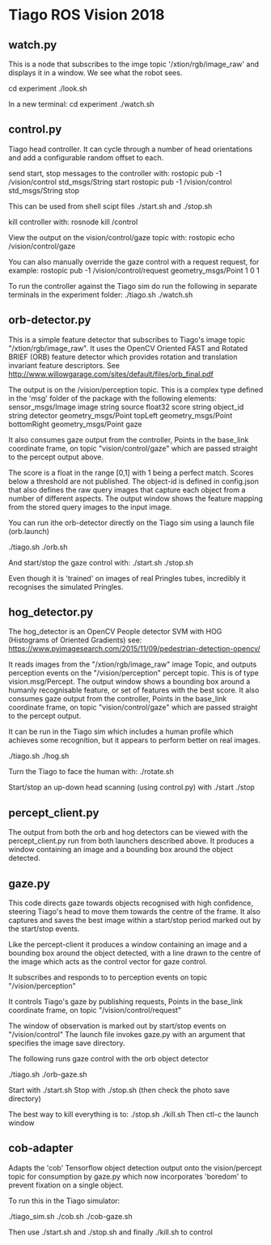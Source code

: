 Tiago ROS Vision 2018
=====================

watch.py
--------

This is a node that subscribes to the imge topic '/xtion/rgb/image_raw' and displays it in a window. We see what the robot sees.

cd experiment
./look.sh

In a new terminal:
cd experiment
./watch.sh

control.py
----------
Tiago head controller. It can cycle through a number of head orientations and add a configurable random offset to each.

send start, stop messages to the controller with:
rostopic pub -1 /vision/control std_msgs/String start
rostopic pub -1 /vision/control std_msgs/String stop

This can be used from shell scipt files ./start.sh and ./stop.sh

kill controller with:
rosnode kill /control

View the output on the vision/control/gaze topic with:
rostopic echo /vision/control/gaze

You can also manually override the gaze control with a request request, for example:
rostopic pub -1 /vision/control/request geometry_msgs/Point 1 0 1

To run the controller against the Tiago sim do run the following in separate terminals in the experiment folder:
./tiago.sh
./watch.sh

orb-detector.py
---------------
This is a simple feature detector that subscribes to Tiago's image topic "/xtion/rgb/image_raw". 
It uses the OpenCV Oriented FAST and Rotated BRIEF (ORB) feature detector which provides rotation and translation invariant feature descriptors. See http://www.willowgarage.com/sites/default/files/orb_final.pdf

The output is on the /vision/perception topic. This is a complex type defined in the 'msg' folder of the package with the following elements:
sensor_msgs/Image image
string source
float32 score
string object_id
string detector
geometry_msgs/Point topLeft
geometry_msgs/Point bottomRight
geometry_msgs/Point gaze

It also consumes gaze output from the controller, Points in the base_link coordinate frame, on topic "vision/control/gaze" which are passed straight to the percept output above.

The score is a float in the range [0,1] with 1 being a perfect match. Scores below a threshold are not published. The object-id is defined in config.json that also defines the raw query images that capture each object from a number of different aspects. The output window shows the feature mapping from the stored query images to the input image.

You can run ithe orb-detector directly on the Tiago sim using a launch file (orb.launch)

./tiago.sh
./orb.sh

And start/stop the gaze control with:
./start.sh
./stop.sh

Even though it is 'trained' on images of real Pringles tubes, incredibly it recognises the simulated Pringles.

hog_detector.py
---------------

The hog_detector is an OpenCV People detector SVM with HOG (Histograms of Oriented Gradients)
see: https://www.pyimagesearch.com/2015/11/09/pedestrian-detection-opencv/

It reads images from the "/xtion/rgb/image_raw" image Topic, and outputs perception events on the "/vision/perception" percept topic. This is of type vision.msg/Percept. The output window shows a bounding box around a humanly recognisable feature, or set of features with the best score.
It also consumes gaze output from the controller, Points in the base_link coordinate frame, on topic "vision/control/gaze" which are passed straight to the percept output.

It can be run in the Tiago sim which includes a human profile which achieves some recognition, but it appears to perform better on real images.

./tiago.sh
./hog.sh

Turn the Tiago to face the human with:
./rotate.sh

Start/stop an up-down head scanning (using control.py) with
./start
./stop

percept_client.py
-----------------

The output from both the orb and hog detectors can be viewed with the percept_client.py run from both launchers described above. It produces a window containing an image and a bounding box around the object detected.

gaze.py
-------

This code directs gaze towards objects recognised with high confidence, steering Tiago's head to
move them towards the centre of the frame. It also captures and saves the best image
within a start/stop period marked out by the start/stop events.

Like the percept-client it produces a window containing an image and a bounding box around the object detected, with a line drawn to the centre of the image which acts as the control vector for gaze control.

It subscribes and responds to to perception events on topic "/vision/perception"

It controls Tiago's gaze by publishing requests, Points in the base_link coordinate frame, on topic "/vision/control/request"

The window of observation is marked out by start/stop events on "/vision/control"
The launch file invokes gaze.py with an argument that specifies the image save directory.

The following runs gaze control with the orb object detector

./tiago.sh
./orb-gaze.sh

Start with ./start.sh
Stop with ./stop.sh (then check the photo save directory)

The best way to kill everything is to:
./stop.sh
./kill.sh
Then ctl-c the launch window

cob-adapter
-----------

Adapts the 'cob' Tensorflow object detection output onto the vision/percept topic for consumption by gaze.py which now incorporates 'boredom' to prevent fixation on a single object.

To run this in the Tiago simulator:

./tiago_sim.sh
./cob.sh
./cob-gaze.sh

Then use ./start.sh and ./stop.sh and finally ./kill.sh to control


